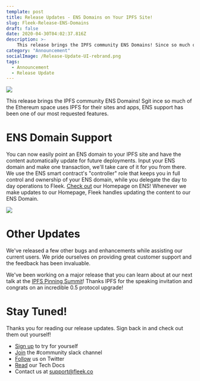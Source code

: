 ```yaml
---
template: post
title: Release Updates - ENS Domains on Your IPFS Site!
slug: Fleek-Release-ENS-Domains
draft: false
date: 2020-04-30T04:02:37.816Z
description: >-
    This release brings the IPFS community ENS Domains! Since so much of the Ethereum space uses IPFS for their sites and apps, ENS support has been one of our most requested features.
category: "Announcement"
socialImage: /Release-Update-UI-rebrand.png
tags:
  - Announcement
  - Release Update
---
```


![](Release-Update-UI-rebrand.png)

This release brings the IPFS community ENS Domains! Sgit ince so much of the Ethereum space uses IPFS for their sites and apps, ENS support has been one of our most requested features.


# ENS Domain Support

You can now easily point an ENS domain to your IPFS site and have the content automatically update for future deployments. Input your ENS domain and make one transaction, we'll take care of it for you from there. We use the ENS smart contract's "controller" role that keeps you in full control and ownership of your ENS domain, while you delegate the day to day operations to Fleek. [Check out](https://fleekhq.eth/) our Homepage on ENS! Whenever we make updates to our Homepage, Fleek handles updating the content to our ENS Domain.


![](media/ENSDomains.gif)


# Other Updates

We've released a few other bugs and enhancements while assisting our current users. We pride ourselves on providing great customer support and the feedback has been invaluable. 

We've been working on a major release that you can learn about at our next talk at the [IPFS Pinning Summit](https://ipfspinningsummit.com/)! Thanks IPFS for the speaking invitation and congrats on an incredible 0.5 protocol upgrade! 

# Stay Tuned!

Thanks you for reading our release updates. Sign back in and check out them out yourself!

* [Sign up](https://app.fleek.co) to try for yourself
* [Join](https://join.slack.com/t/fleek-public/shared_invite/zt-bxna7y1d-PbVdut4rgHt5jM6Zjg9g9A) the #community slack channel
* [Follow](https://twitter.com/FleekHQ) us on Twitter
* [Read](https://docs.fleek.co/) our Tech Docs
* Contact us at support@fleek.co 